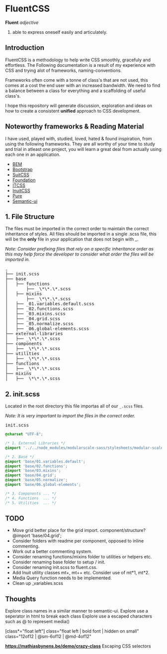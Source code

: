 # FluentCSS

**Fluent**
*adjective*

1. able to express oneself easily and articulately.

## Introduction
FluentCSS is a methodology to help write CSS smoothly, gracefuly and effortless. The Following documentation is a result of my experience with CSS and trying alot of frameworks, naming-conventions.

Frameworks often come with a tonne of class's that are not used, this comes at a cost the end user with an increased bandwidth. We need to find a balance between a class for everything and a scaffolding of useful class's.

I hope this repository will generate discussion, exploration and ideas on how to create a consistent **unified** approach to CSS development.


## Noteworthy frameworks & Reading Material

I have used, played with, studied, loved, hated & found inspiration, from using the following frameworks. They are all worthy of your time to study and trial in atleast one project, you will learn a great deal from actually using each one in an application.

* [BEM](https://en.bem.info/method/)
* [Bootstrap](http://getbootstrap.com)
* [SuitCSS](https://github.com/suitcss/suit/blob/master/doc/naming-conventions.md)
* [Foundation](http://http://foundation.zurb.com)
* [ITCSS](http://itcss.io/)
* [InuitCSS](https://github.com/inuitcss/)
* [Pure](http://purecss.io/)
* [Semantic-ui](http://semantic-ui.com)


## 1. File Structure
The files must be imported in the correct order to maintain the correct inheritance of styles.
All files should be imported in a single .scss file, this will be the **only** file in your application that does not begin with _.

*Note: Consider prefixing files that rely on a specific inheritance order as this may help force the developer to consider what order the files will be imported in.*
<pre>
.
├── init.scss
├── base
│   ├── functions
│       ├── _\*\*.\*.scss
│   ├── mixins
│       ├── _\*\*.\*.scss
│   ├── _01.variables.default.scss
│   ├── _02.functions.scss
│   ├── _03.mixins.scss
│   ├── _04.grid.scss
│   ├── _05.normalize.scss
│   ├── _06.global-elements.scss
├── external-libraries
│   ├── _\*\*.\*.scss
├── components
│   ├── _\*\*.\*.scss
├── utilities
│   ├── _\*\*.\*.scss
├── functions
│   ├── _\*\*.\*.scss
├── mixins
│   ├── _\*\*.\*.scss
</pre>


## 2. init.scss

Located in the root directory this file importas all of our `_.scss` files. 

*Note: It is very important to import the files in the correct order.*

<pre>init.scss</pre>

```scss
@charset "UTF-8";

/* 1. External Libraries */
@import '../../node_modules/modularscale-sass/stylesheets/modular-scale';

/* 2. Base */
@import 'base/01.variables.default';
@import 'base/02.functions';
@import 'base/03.mixins';
@import 'base/04.grid';
@import 'base/05.normalize';
@import 'base/06.global-elements';

/* 3. Components ... */
/* 4. Functions  ... */
/* 5. Utilities  ... */

```

## TODO

- Move grid better place for the grid import. component/structure? @import 'base/04.grid';
- Consider folders with readme per component, opposed to inline commenting.
- Work out a better commenting system.
- Consider renaming functions/mixins folder to utilities or helpers etc.
- Consider renaming base folder to setup / init.
- Consider renaming init.scss to fluent.css.
- Add Inuit utility classes mt+, mt++ etc. Consider use of mt\*1, mt\*2.
- Media Query function needs to be implemented.
- Clean up _variables.scss


## Thoughts

Explore class names in a similar manner to semantic-ui.
Explore use a seperator in html to break each class
Explore use a escaped characters such as @ to represent media()


[class*="float left"]
class="float left | bold font | hidden on small"
class="12of12 | @sm-6of12 | @md-4of12"

**https://mathiasbynens.be/demo/crazy-class** Escaping CSS selectors

